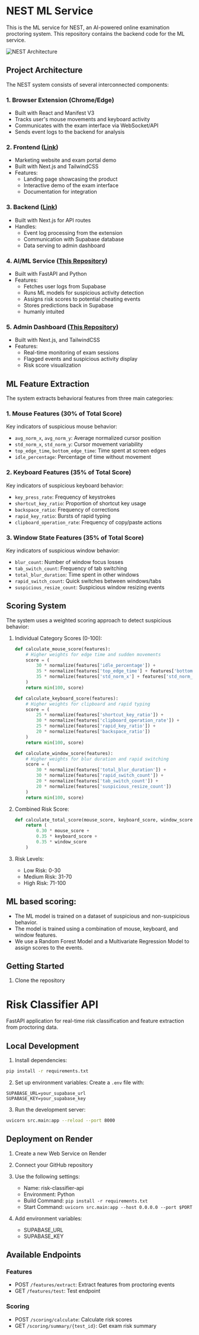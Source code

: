 # NEST ML Service

This is the ML service for NEST, an AI-powered online examination proctoring system. This repository contains the backend code for the ML service.


![NEST Architecture](./images/architecture/architecture-nest.webp)

## Project Architecture

The NEST system consists of several interconnected components:

### 1. Browser Extension (Chrome/Edge)
- Built with React and Manifest V3
- Tracks user's mouse movements and keyboard activity
- Communicates with the exam interface via WebSocket/API
- Sends event logs to the backend for analysis

### 2. Frontend ([Link](https://github.com/ProctorAI/exam-frontend))
- Marketing website and exam portal demo
- Built with Next.js and TailwindCSS
- Features:
  - Landing page showcasing the product
  - Interactive demo of the exam interface
  - Documentation for integration


### 3. Backend ([Link](https://github.com/ProctorAI/admin-dashboard))
- Built with Next.js for API routes
- Handles:
  - Event log processing from the extension
  - Communication with Supabase database
  - Data serving to admin dashboard

### 4. AI/ML Service ([This Repository](https://github.com/ProctorAI/risk-classifier))
- Built with FastAPI and Python
- Features:
  - Fetches user logs from Supabase
  - Runs ML models for suspicious activity detection
  - Assigns risk scores to potential cheating events
  - Stores predictions back in Supabase
  - humanly intuited

### 5. Admin Dashboard ([This Repository](https://github.com/ProctorAI/admin-dashboard))
- Built with Next.js, and TailwindCSS
- Features:
  - Real-time monitoring of exam sessions
  - Flagged events and suspicious activity display
  - Risk score visualization

## ML Feature Extraction

The system extracts behavioral features from three main categories:

### 1. Mouse Features (30% of Total Score)
Key indicators of suspicious mouse behavior:
- `avg_norm_x`, `avg_norm_y`: Average normalized cursor position
- `std_norm_x`, `std_norm_y`: Cursor movement variability
- `top_edge_time`, `bottom_edge_time`: Time spent at screen edges
- `idle_percentage`: Percentage of time without movement

### 2. Keyboard Features (35% of Total Score)
Key indicators of suspicious keyboard behavior:
- `key_press_rate`: Frequency of keystrokes
- `shortcut_key_ratio`: Proportion of shortcut key usage
- `backspace_ratio`: Frequency of corrections
- `rapid_key_ratio`: Bursts of rapid typing
- `clipboard_operation_rate`: Frequency of copy/paste actions

### 3. Window State Features (35% of Total Score)
Key indicators of suspicious window behavior:
- `blur_count`: Number of window focus losses
- `tab_switch_count`: Frequency of tab switching
- `total_blur_duration`: Time spent in other windows
- `rapid_switch_count`: Quick switches between windows/tabs
- `suspicious_resize_count`: Suspicious window resizing events

## Scoring System

The system uses a weighted scoring approach to detect suspicious behavior:

1. Individual Category Scores (0-100):
   ```python
   def calculate_mouse_score(features):
       # Higher weights for edge time and sudden movements
       score = (
           30 * normalize(features['idle_percentage']) +
           35 * normalize(features['top_edge_time'] + features['bottom_edge_time']) +
           35 * normalize(features['std_norm_x'] + features['std_norm_y'])
       )
       return min(100, score)

   def calculate_keyboard_score(features):
       # Higher weights for clipboard and rapid typing
       score = (
           25 * normalize(features['shortcut_key_ratio']) +
           30 * normalize(features['clipboard_operation_rate']) +
           25 * normalize(features['rapid_key_ratio']) +
           20 * normalize(features['backspace_ratio'])
       )
       return min(100, score)

   def calculate_window_score(features):
       # Higher weights for blur duration and rapid switching
       score = (
           30 * normalize(features['total_blur_duration']) +
           30 * normalize(features['rapid_switch_count']) +
           20 * normalize(features['tab_switch_count']) +
           20 * normalize(features['suspicious_resize_count'])
       )
       return min(100, score)
   ```

2. Combined Risk Score:
   ```python
   def calculate_total_score(mouse_score, keyboard_score, window_score):
       return (
           0.30 * mouse_score +
           0.35 * keyboard_score +
           0.35 * window_score
       )
   ```

3. Risk Levels:
   - Low Risk: 0-30
   - Medium Risk: 31-70
   - High Risk: 71-100


## ML based scoring: 

- The ML model is trained on a dataset of suspicious and non-suspicious behavior.
- The model is trained using a combination of mouse, keyboard, and window features.
- We use a Random Forest Model and a Multivariate Regression Model to assign scores to the events.

## Getting Started

1. Clone the repository

# Risk Classifier API

FastAPI application for real-time risk classification and feature extraction from proctoring data.

## Local Development

1. Install dependencies:
```bash
pip install -r requirements.txt
```

2. Set up environment variables:
Create a `.env` file with:
```
SUPABASE_URL=your_supabase_url
SUPABASE_KEY=your_supabase_key
```

3. Run the development server:
```bash
uvicorn src.main:app --reload --port 8000
```

## Deployment on Render

1. Create a new Web Service on Render
2. Connect your GitHub repository
3. Use the following settings:
   - Name: risk-classifier-api
   - Environment: Python
   - Build Command: `pip install -r requirements.txt`
   - Start Command: `uvicorn src.main:app --host 0.0.0.0 --port $PORT`

4. Add environment variables:
   - SUPABASE_URL
   - SUPABASE_KEY


## Available Endpoints

### Features
- POST `/features/extract`: Extract features from proctoring events
- GET `/features/test`: Test endpoint

### Scoring
- POST `/scoring/calculate`: Calculate risk scores
- GET `/scoring/summary/{test_id}`: Get exam risk summary
